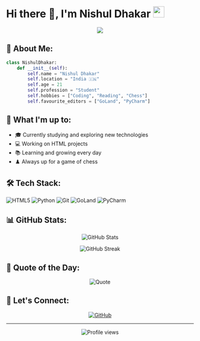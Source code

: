 # Hi there 👋, I'm Nishul Dhakar <img src="https://raw.githubusercontent.com/MartinHeinz/MartinHeinz/master/wave.gif" width="30px">

<div align="center">
  <img src="https://readme-typing-svg.herokuapp.com/?lines=Welcome+to+my+GitHub+Profile!;I'm+a+Student+Developer;I+Love+Coding!&center=true&width=380&height=45">
</div>

## 💫 About Me:
```python
class NishulDhakar:
    def __init__(self):
        self.name = "Nishul Dhakar"
        self.location = "India 🇮🇳"
        self.age = 21
        self.profession = "Student"
        self.hobbies = ["Coding", "Reading", "Chess"]
        self.favourite_editors = ["GoLand", "PyCharm"]
```

## 🚀 What I'm up to:
- 🎓 Currently studying and exploring new technologies
- 💻 Working on HTML projects
- 📚 Learning and growing every day
- ♟️ Always up for a game of chess

## 🛠️ Tech Stack:
![HTML5](https://img.shields.io/badge/-HTML5-E34F26?style=flat-square&logo=html5&logoColor=white)
![Python](https://img.shields.io/badge/-Python-3776AB?style=flat-square&logo=Python&logoColor=white)
![Git](https://img.shields.io/badge/-Git-F05032?style=flat-square&logo=git&logoColor=white)
![GoLand](https://img.shields.io/badge/-GoLand-000000?style=flat-square&logo=goland&logoColor=white)
![PyCharm](https://img.shields.io/badge/-PyCharm-000000?style=flat-square&logo=pycharm&logoColor=white)

## 📊 GitHub Stats:
<p align="center">
  <img src="https://github-readme-stats.vercel.app/api?username=NishulDhakar&show_icons=true&theme=radical" alt="GitHub Stats" />
</p>

<p align="center">
  <img src="https://github-readme-streak-stats.herokuapp.com/?user=NishulDhakar&theme=radical" alt="GitHub Streak" />
</p>

## 💭 Quote of the Day:
<p align="center">
  <img src="https://quotes-github-readme.vercel.app/api?type=horizontal&theme=radical" alt="Quote" />
</p>

## 🤝 Let's Connect:
<p align="center">
  <a href="https://github.com/NishulDhakar">
    <img src="https://img.shields.io/badge/-GitHub-181717?style=flat-square&logo=github" alt="GitHub" />
  </a>
</p>

---
<p align="center">
  <img src="https://komarev.com/ghpvc/?username=NishulDhakar&color=blueviolet&style=flat-square" alt="Profile views" />
</p>

<!-- Fun Easter Egg: Try highlighting the text below! -->
<p align="center">
  <span style="color: #ffffff00">Keep coding, keep learning! 🚀</span>
</p>
